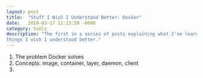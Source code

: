 ```yaml
---
layout: post
title:  "Stuff I Wish I Understood Better: Docker"
date:   2019-03-17 11:23:59 -0600
category: tools
description: "The first in a series of posts explaining what I've learned about
things I wish I understood better."
---
```

1. The problem Docker solves
2. Concepts: image, container, layer, daemon, client
3. 
